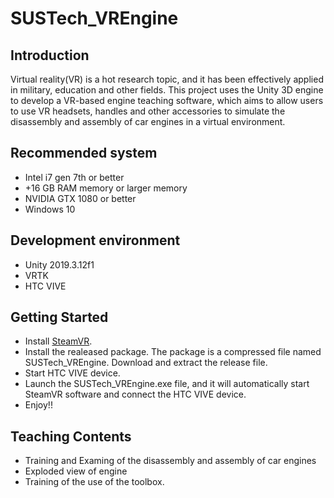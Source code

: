 SUSTech_VREngine
===============

## Introduction
Virtual reality(VR) is a hot research topic, and it has been effectively applied in military, education and other fields. This project uses the Unity 3D engine to develop a VR-based engine teaching software, which aims to allow users to use VR headsets, handles and other accessories to simulate the disassembly and assembly of car engines in a virtual environment.


## Recommended system
* Intel i7 gen 7th or better
* +16 GB RAM memory or larger memory
* NVIDIA GTX 1080 or better
* Windows 10

## Development environment
* Unity 2019.3.12f1
* VRTK
* HTC VIVE

## Getting Started
* Install [SteamVR](https://store.steampowered.com/app/250820/SteamVR/).
* Install the realeased package. The package is a compressed file named SUSTech_VREngine. Download and extract the release file.
* Start HTC VIVE device. 
* Launch the SUSTech_VREngine.exe file, and it will automatically start SteamVR software and connect the HTC VIVE device.
* Enjoy!!
  
## Teaching Contents
* Training and Examing of the disassembly and assembly of car engines
* Exploded view of engine
* Training of the use of the toolbox.
